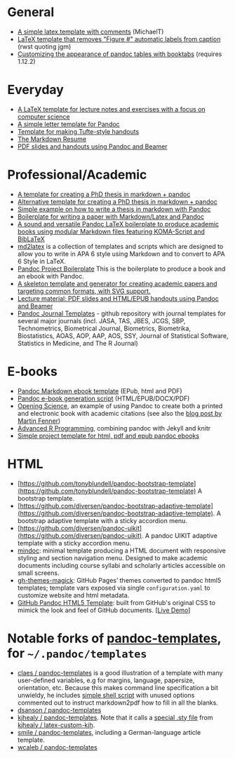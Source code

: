# General

- [A simple latex.template with comments](https://gist.github.com/1017790) (MichaelT)
- [LaTeX template that removes "Figure #" automatic labels from caption](https://gist.github.com/1366514) (rwst quoting jgm)
- [Customizing the appearance of pandoc tables with booktabs](https://gist.github.com/jlduran/7786752) (requires 1.12.2)

# Everyday

- [A LaTeX template for lecture notes and exercises with a focus on computer science](https://github.com/Wandmalfarbe/pandoc-latex-template)
- [A simple letter template for Pandoc](https://github.com/aaronwolen/pandoc-letter)
- [Template for making Tufte-style handouts](https://github.com/wcaleb/pandoc-templates/blob/master/handout.tex)
- [The Markdown Resume](https://github.com/mszep/pandoc_resume)
- [PDF slides and handouts using Pandoc and Beamer](https://gist.github.com/lmullen/c3d4c7883f081ed8692a)

# Professional/Academic

- [A template for creating a PhD thesis in markdown + pandoc](https://github.com/chiakaivalya/thesis-markdown-pandoc)
- [Alternative template for creating a PhD thesis in markdown + pandoc](https://github.com/tompollard/phd_thesis_markdown)
- [Simple example on how to write a thesis in markdown with Pandoc](https://github.com/mabl/pandoc-thesis)
- [Boilerplate for writing a paper with Markdown/Latex and Pandoc](https://github.com/davecap/markdown-latex-boilerplate)
- [A sound and versatile Pandoc LaTeX boilerplate to produce academic books using modular Markdown files featuring KOMA-Script and BibLaTeX
](https://github.com/qualiacode/arabica)
- [md2latex](https://bitbucket.org/zuline/md2latex) is a collection of templates and scripts which are designed to allow you to write in APA 6 style using Markdown and to convert to APA 6 Style in LaTeX.
- [Pandoc Project Boilerplate](https://github.com/juh2/pandoc-project-boilerplate) This is the boilerplate to produce a book and an ebook with Pandoc.
- [A skeleton template and generator for creating academic papers and targeting common formats, with SVG support.](https://github.com/jbn/paper.git)
- [Lecture material: PDF slides and HTML/EPUB handouts using Pandoc and Beamer](https://github.com/cagix/pandoc-lecture)
- [Pandoc Journal Templates](https://github.com/sachsmc/pandoc-journal-templates) - github repository with journal templates for several major journals (incl. JASA, TAS, JBES, JCGS, SBP, Technometrics, Biometrical Journal, Biometrics, Biometrika, Biostatistics, AOAS, AOP, AAP, AOS, SSY, Journal of Statistical Software, Statistics in Medicine, and The R Journal)

# E-books

- [Pandoc Markdown ebook template](https://github.com/evangoer/pandoc-ebook-template) (EPub, html and PDF)
- [Pandoc e-book generation script](https://github.com/adunning/pandoc-ebook) (HTML/EPUB/DOCX/PDF)
- [Opening Science](https://github.com/openingscience/book), an example of using Pandoc to create both a printed and electronic book with academic citations (see also the [blog post by Martin Fenner](http://blog.martinfenner.org/2013/12/05/opening-science---the-book/))
- [Advanced R Programming](https://github.com/hadley/adv-r/), combining pandoc with Jekyll and knitr
- [Simple project template for html, pdf and epub pandoc ebooks](https://github.com/wikiti/pandoc-book-template)

# HTML 

- [https://github.com/tonyblundell/pandoc-bootstrap-template](https://github.com/tonyblundell/pandoc-bootstrap-template) A bootstrap template. 
- [https://github.com/diversen/pandoc-bootstrap-adaptive-template](https://github.com/diversen/pandoc-bootstrap-adaptive-template). A bootstrap adaptive template with a sticky accordion menu. 
- [https://github.com/diversen/pandoc-uikit](https://github.com/diversen/pandoc-uikit). A pandoc UIKIT adaptive template with a sticky accordion menu. 
- [mindoc](https://github.com/bitfragment/mindoc): minimal template producing a HTML document with responsive styling and section navigation menu. Designed to make academic documents including course syllabi and scholarly articles accessible on small screens.
- [gh-themes-magick](https://github.com/tajmone/gh-themes-magick): GitHub Pages’ themes converted to pandoc html5 templates; template vars exposed via single `configuration.yaml` to customize website and html metadata.
- [GitHub Pandoc HTML5 Template](https://github.com/tajmone/pandoc-goodies/tree/master/templates/html5/github): built from GitHub's original CSS to mimick the look and feel of GitHub documents. \[[Live Demo](http://htmlpreview.github.io/?https://github.com/tajmone/pandoc-goodies/blob/master/templates/html5/github/GitHub-Template-Preview.html)\]

# Notable forks of [pandoc-templates](/jgm/pandoc-templates), for `~/.pandoc/templates`

- [claes / pandoc-templates](/claes/pandoc-templates) is a good illustration of a template with many user-defined variables, e.g for margins, language, papersize, orientation, etc. Because this makes command line specification a bit unwieldy, he includes [simple shell script](/claes/pandoc-templates/blob/master/md2pdf) with unused options commented out to instruct markdown2pdf how to fill in all the blanks.
- [dsanson / pandoc-templates](/dsanson/pandoc-templates)
- [kjhealy / pandoc-templates](/kjhealy/pandoc-templates). Note that it calls a [special .sty file](https://github.com/kjhealy/latex-custom-kjh/tree/master/needs-memoir) from [kjhealy / latex-custom-kjh](/kjhealy/latex-custom-kjh).
- [smile / pandoc-templates](/timheil/pandoc-templates), including a German-language article template.
- [wcaleb / pandoc-templates](/wcaleb/pandoc-templates)